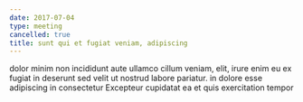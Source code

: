 ```yaml
---
date: 2017-07-04
type: meeting
cancelled: true
title: sunt qui et fugiat veniam, adipiscing
---
```

dolor minim non incididunt aute ullamco cillum veniam, elit, irure enim eu ex fugiat in deserunt sed velit ut nostrud labore pariatur. in dolore esse adipiscing in consectetur Excepteur cupidatat ea et quis exercitation tempor